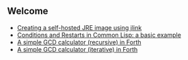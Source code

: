 ## Welcome

 * [Creating a self-hosted JRE image using jlink](docs/2020-03-06-jlink-image-demo-helloworld.md)
 * [Conditions and Restarts in Common Lisp: a basic example](docs/2020-03-06-conditions-and-restarts-in-common-lisp.md)
 * [A simple GCD calculator (recursive) in Forth](docs/2020-03-04-recursive-gcd-in-forth.md)
 * [A simple GCD calculator (iterative) in Forth](docs/2020-02-23-gcd-in-forth.md)
